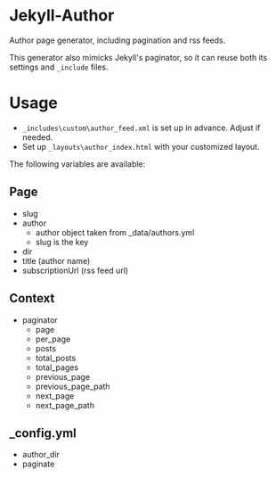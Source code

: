 # Jekyll-Author
Author page generator, including pagination and rss feeds.

This generator also mimicks Jekyll's paginator, so it can reuse both its settings and `_include` files.

# Usage

* `_includes\custom\author_feed.xml` is set up in advance. Adjust if needed.
* Set up `_layouts\author_index.html` with your customized layout.

The following variables are available:

## Page
* slug
* author 
    * author object taken from _data/authors.yml
    * slug is the key
* dir
* title (author name)
* subscriptionUrl (rss feed url)

## Context
* paginator
    * page
    * per_page
    * posts
    * total_posts
    * total_pages
    * previous_page
    * previous_page_path
    * next_page
    * next_page_path
    
    
## _config.yml
* author_dir
* paginate